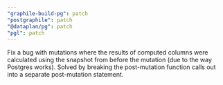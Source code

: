 ```yaml
---
"graphile-build-pg": patch
"postgraphile": patch
"@dataplan/pg": patch
"pgl": patch
---
```


Fix a bug with mutations where the results of computed columns were calculated
using the snapshot from before the mutation (due to the way Postgres works).
Solved by breaking the post-mutation function calls out into a separate
post-mutation statement.
